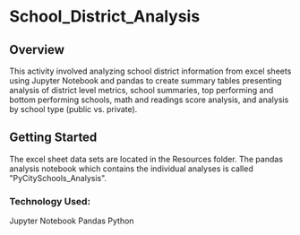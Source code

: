 # School_District_Analysis

## Overview
This activity involved analyzing school district information from excel sheets using Jupyter Notebook and pandas to create summary tables presenting analysis of district level metrics, school summaries, top performing and bottom performing schools, math and readings score analysis, and analysis by school type (public vs. private).

## Getting Started
The excel sheet data sets are located in the Resources folder. The pandas analysis notebook which contains the individual analyses is called "PyCitySchools_Analysis".

### Technology Used:
Jupyter Notebook
Pandas
Python
